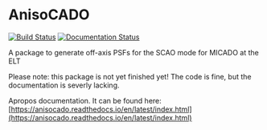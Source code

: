 # AnisoCADO
[![Build Status](https://travis-ci.org/astronomyk/AnisoCADO.svg?branch=master)](https://travis-ci.org/astronomyk/AnisoCADO)
[![Documentation Status](https://readthedocs.org/projects/anisocado/badge/?version=latest)](https://anisocado.readthedocs.io/en/latest/?badge=latest)

A package to generate off-axis PSFs for the SCAO mode for MICADO at the ELT

Please note: this package is not yet finished yet! The code is fine, but the 
documentation is severly lacking.

Apropos documentation. It can be found here:
[https://anisocado.readthedocs.io/en/latest/index.html](https://anisocado.readthedocs.io/en/latest/index.html)